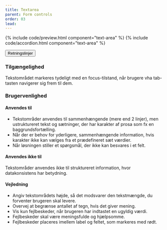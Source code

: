 ```yaml
---
title: Textarea
parent: Form controls
order: 03
lead: 
---
```


{% include code/preview.html component="text-area" %}
{% include code/accordion.html component="text-area" %}
<div class="accordion-bordered accordion-docs">
  <button class="button-unstyled accordion-button"
      aria-expanded="true" aria-controls="text-area-docs">
    Retningslinjer
  </button>
  <div id="text-area-docs" aria-hidden="false" class="accordion-content">
    <article>
      <section>
          <h3 class="h4">Tilgængelighed</h3>
          <p>Tekstområdet markeres tydeligt med en focus-tilstand, når brugere vha tab-tasten navigerer sig frem til dem.</p>
      </section>
      <section>
          <h3 class="h4">Brugervenlighed</h3>
          <h4 class="h5">Anvendes til</h4>
          <ul>
              <li>Tekstområder anvendes til sammenhængende (mere end 2 linjer), men ustruktureret tekst og sætninger, der har karakter af prosa som fx en baggrundsfortælling.</li>
              <li>Når der er behov for yderligere, sammenhængende information, hvis karakter ikke kan vælges fra et prædefineret sæt værdier.</li>
              <li>Når løsningen stiller et spørgsmål, der ikke kan besvares i et felt.</li>
          </ul>
          <h4 class="h5">Anvendes ikke til</h4>
          <p>Tekstområder anvendes ikke til struktureret information, hvor datakonsistens har betydning.</p>
          <h4 class="h5">Vejledning</h4>
          <ul>
              <li>Angiv tekstområdets højde, så det modsvarer den tekstmængde, du forventer brugeren skal levere.</li>
              <li>Overvej at begrænse antallet af tegn, hvis det giver mening.</li>
              <li>Vis kun fejlbeskeder, når brugeren har indtastet en ugyldig værdi.</li>
              <li>Fejlbeskeder skal være meningsfulde og hjælpsomme. </li>
              <li>Fejlbeskeder placeres imellem label og feltet, som markeres med rødt.</li>
          </ul>
      </section>
    </article>
  </div>
</div>
